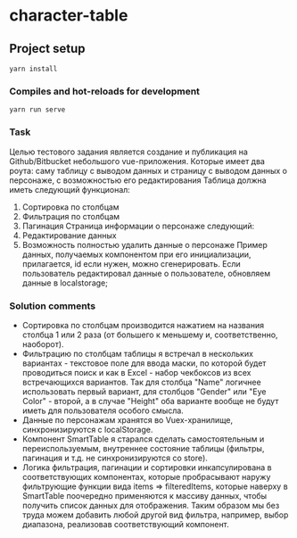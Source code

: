 # character-table

## Project setup

```
yarn install
```

### Compiles and hot-reloads for development

```
yarn run serve
```

### Task
Целью тестового задания является создание и публикация на Github/Bitbucket небольшого vue-приложения.
Которые имеет два роута: саму таблицу с выводом данных и страницу с выводом данных о персонаже, с возможностью его редактирования
Таблица должна иметь следующий функционал:
1. Сортировка по столбцам
2. Фильтрация по столбцам
3. Пагинация
Страница информации о персонаже следующий:
1. Редактирование данных
2. Возможность полностью удалить данные о персонаже
Пример данных, получаемых компонентом при его инициализации, прилагается, id если нужен, можно сгенерировать.
Если пользователь редактировал данные о пользователе, обновляем данные в localstorage;

### Solution comments
- Сортировка по столбцам производится нажатием на названия столбца 1 или 2 раза (от большего к меньшему и, соответственно,  наоборот). 
- Фильтрацию по столбцам таблицы я встречал в нескольких вариантах - текстовое поле для ввода маски, по которой будет проводиться поиск и как в Excel - набор чекбоксов из всех встречающихся вариантов. Так для столбца "Name" логичнее использовать первый вариант, для столбцов "Gender" или "Eye Color" - второй, а в случае "Height" оба варианте вообще не будут иметь для пользователя особого смысла. 
- Данные по персонажам хранятся во Vuex-хранилище, синхронизируются с localStorage.   
- Компонент SmartTable я старался сделать самостоятельным и переиспользуемым, внутреннее состояние таблицы (фильтры, пагинация и т.д. не синхронизируются со store). 
- Логика фильтрация, пагинации и сортировки инкапсулирована в соответствующих компонентах, которые пробрасывают наружу фильтрующие функции вида items => filteredItems, которые наверху в SmartTable поочередно применяются к массиву данных, чтобы получить список данных для отображения. Таким образом мы без труда можем добавить любой другой вид фильтра, например, выбор диапазона, реализовав соответствующий компонент. 
